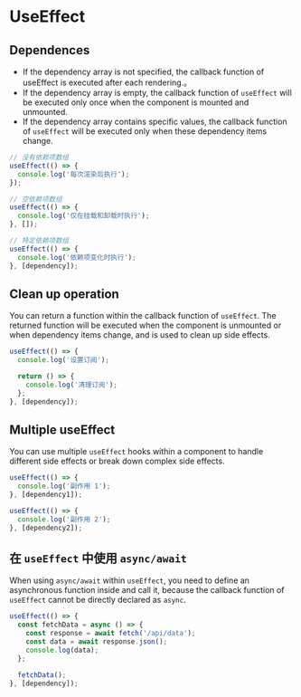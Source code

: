 # UseEffect

## Dependences

- If the dependency array is not specified, the callback function of useEffect is executed after each rendering.。
- If the dependency array is empty, the callback function of `useEffect` will be executed only once when the component is mounted and unmounted.
- If the dependency array contains specific values, the callback function of `useEffect` will be executed only when these dependency items change.

```js
// 没有依赖项数组
useEffect(() => {
  console.log('每次渲染后执行');
});

// 空依赖项数组
useEffect(() => {
  console.log('仅在挂载和卸载时执行');
}, []);

// 特定依赖项数组
useEffect(() => {
  console.log('依赖项变化时执行');
}, [dependency]);
```

## Clean up operation

You can return a function within the callback function of `useEffect`. The returned function will be executed when the component is unmounted or when dependency items change, and is used to clean up side effects.

```js
useEffect(() => {
  console.log('设置订阅');

  return () => {
    console.log('清理订阅');
  };
}, [dependency]);
```

## Multiple useEffect

You can use multiple `useEffect` hooks within a component to handle different side effects or break down complex side effects.

```js
useEffect(() => {
  console.log('副作用 1');
}, [dependency1]);

useEffect(() => {
  console.log('副作用 2');
}, [dependency2]);
```

## **在 `useEffect` 中使用 `async/await`**

When using `async/await` within `useEffect`, you need to define an asynchronous function inside and call it, because the callback function of `useEffect` cannot be directly declared as `async`.

```js
useEffect(() => {
  const fetchData = async () => {
    const response = await fetch('/api/data');
    const data = await response.json();
    console.log(data);
  };

  fetchData();
}, [dependency]);
```

